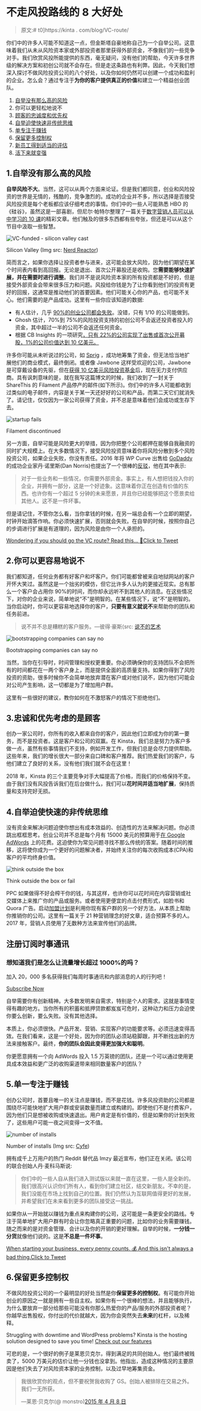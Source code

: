 # 不走风投路线的 8 大好处

> 原文:# t0]https://kinta . com/blog/VC-route/

你们中的许多人可能不知道这一点，但金斯塔自豪地称自己为一个自举公司。这意味着我们从未从风险资本家或外部投资者那里获得外部资金，不像我们的一些竞争对手。我们欣赏风投所能提供的东西，毫无疑问，没有他们的帮助，今天许多世界级的解决方案和初创公司就不会存在。但是走这条路也有利弊。因此，今天我们想深入探讨不做风险投资公司的八个好处，以及你如何仍然可以创建一个成功和盈利的企业。怎么会？通过专注于**为你的客户提供真正的价值**和建立一个精益创业团队。

1.  [自举没有那么高的风险](#bootstrapping-less-risky)
2.  你可以更轻松地说不
3.  [顾客的忠诚度和优先权](#priority-to-customers)
4.  [自举迫使快速非传统思维](#forces-unconventional-thinking)
5.  [单专注于赚钱](#focus-on-making-money)
6.  [保留更多控制权](#retain-control)
7.  [新员工得到适当的评估](#hires-evaluated)
8.  [活下来就变强](#stronger)

## 1.自举没有那么高的风险

**自举风险不大**。当然，这可以从两个方面来论证。但是我们都同意，创业和风险投资的世界是无情的，残酷的，竞争激烈的。成功的企业并不多，所以选择是否接受风险投资是每个老板都应该仔细考虑的事情。你们中的一些人可能熟悉 HBO 的《硅谷》，虽然这是一部喜剧，但尼尔·帕特尔整理了一篇关于[数字营销人员可以从中学习的 10 课](https://www.quicksprout.com/2017/05/24/10-lessons-digital-marketers-can-learn-from-hbos-silicon-valley/)的精彩文章。他们触及的很多东西都有些夸张，但还是可以从这个节目中汲取一些智慧。

![VC-funded - silicon valley cast](img/9bd7f4024432119df0d3bc5428cf96c2.png)

Silicon Valley (Img src: [Nerd Reactor](http://nerdreactor.com/2015/04/06/cast-of-silicon-valley-read-fan-mail/))



简而言之，如果你选择让投资者参与进来，这可能会放大风险，因为他们期望在某个时间表内看到高回报。无论是退出、首次公开募股还是收购。您**需要能够快速扩展，并在需要时进行调整**。我们并不是说风险资本家的所有投资都是不好的，但是接受外部资金会带来很多压力和问题。风投给你钱是为了让你看到他们的投资有更好的回报，这通常是推动他们的首要因素。他们可能关心你的产品，也可能不关心。他们需要的是产品成功。这里有一些你应该知道的数据:

*   有人估计，几乎 [90%的创业公司都会失败](https://www.forbes.com/sites/neilpatel/2015/01/16/90-of-startups-will-fail-heres-what-you-need-to-know-about-the-10/#379e319f6679)。没错，只有 1/10 的公司能做到。
*   Ghosh 估计，70%到 75%的风险投资支持的初创公司不会返还投资者投入的资金，其中超过一半的公司不会返还任何资金。
*   根据 CB Insights 的一项研究[，只有 22%的公司实现了出售或首次公开募股，1%的公司价值达到 10 亿美元。](https://www.cbinsights.com/blog/venture-capital-funnel-2/)

许多你可能从未听说过的公司，如 [Sprig](http://www.pymnts.com/whats-hot-2/2017/sprig-couldnt-cut-it-in-food-delivery-space/) ，成功地筹集了资金，但无法恰当地扩展他们的商业模式，最终倒闭。或者像 Jawbone 这样受欢迎的公司，Jawbone 是可穿戴设备的先驱，但在[获得 10 亿美元风险投资基金](http://www.businessinsider.com/startups-that-raised-148-billion-have-shut-down-or-may-soon-2017-7/#jawbone1997-july-2017-7)后，现在无力支付供应商。具有讽刺意味的是，就在我写这篇博文的时候，我们收到了一封关于 ShareThis 的 Filament 产品停产的邮件(如下所示)。你们中的许多人可能都收到过类似的电子邮件，内容是关于某一天还好好的公司和产品，而第二天它们就消失了。请记住，仅仅因为一家公司获得了资金，并不总是意味着他们会成功或生存下去。

![startup fails](img/f03245f8092f82a998aff8f43a5cda43.png)

Filament discontinued



另一方面，自举可能是风险更大的举措，因为你把整个公司都押在能够自我融资的同时扩大规模上。在大多数情况下，接受风险投资意味着你将风险分散到多个风险投资公司，如果企业失败，你没有责任。2016 年将 WP Curve 出售给 [GoDaddy](https://kinsta.com/godaddy-alternative/) 的成功企业家丹·诺里斯(Dan Norris)也提出了一个很棒的[反驳](https://medium.com/@thedannorris/investors-are-not-evil-2b91f1533bf9)，他在其中表示:









> 对于一些业务和一些情况，你需要外部资金。事实上，有人想把钱投入你的企业，并拥有一部分，这是一个好迹象。这意味着你正在创造有价值的东西。也许你有一个超过 5 分钟的未来愿景，并且你已经能够把这个愿景卖给其他人。这不是一件坏事。

但是请记住，不管你怎么看，当你拿钱的时候，在另一端总会有一个立即的期望，时钟开始滴答作响。你必须快速扩展，否则就会失败。在自举的时候，按照你自己的步调进行扩展是有道理的，因为风险是由你一个人承担的。

[Wondering if you should go the VC route? Read this... 👀Click to Tweet](https://twitter.com/intent/tweet?url=https%3A%2F%2Fkinsta.com%2Fblog%2Fvc-route%2F&via=kinsta&text=Wondering+if+you+should+go+the+VC+route%3F+Read+this...+%F0%9F%91%80)

## 2.你可以更容易地说不

我们都知道，任何业务都有好客户和坏客户。你们可能都曾被来自地狱网站的客户开怀大笑过。虽然这是一个拙劣的模仿，但它比许多人认为的更接近现实。总有那么一个客户会占用你 90%的时间，而你却永远听不到其他人的消息。在这些情况下，对你的企业来说，简单地说“不”是明智的。在某些情况下，说“不”是明智的。当你启动时，你可以更容易地选择你的客户，**只要有意义就说不**来帮助你的团队和任务前进。

> 说不并不总是糟糕的客户服务。—彼得·豪斯(src: [说不的艺术](https://fstoppers.com/business/art-saying-no-and-keeping-client-happy-38987)

![bootstrapping companies can say no](img/e2a5c5eca81a0d25749950f6c15f58bc.png)

Bootstrapping companies can say no



当然，当你在引导时，时间管理和授权更重要。你必须确保你的支持团队不会把所有的时间都花在一两个客户身上，而是提供全面的高质量支持。如果你得到了风险投资的资助，很多时候你不会简单地放弃潜在客户或对他们说不，因为他们可能会对公司产生影响，这一切都是为了增加用户群。

这里有一些很好的建议，教你如何在不激怒客户的情况下拒绝他们。

## 3.忠诚和优先考虑的是顾客

创办一家公司时，你所有的收入都来自你的客户，因此他们立即成为你的第一要务，而不是投资者。这是客户和公司的双赢。在 Kinsta，我们总是努力为客户多做一点，虽然有些事情我们不支持，例如开发工作，但我们总是会尽力提供帮助。这些年来，我们的增长很大一部分来自口碑和客户推荐。我们热爱我们的客户，与他们建立了良好的关系，没有他们我们就不会在这里！

2018 年，Kinsta 的三个主要竞争对手大幅提高了价格，而我们的价格保持不变。由于我们没有风投告诉我们在后台做什么，我们可以**花时间并适当地扩展**，保持质量和支持完好无损。

## 4.自举迫使快速的非传统思维

没有资金来解决问题迫使你想出有成本效益的、创造性的方法来解决问题。你必须跳出框框思考。创业公司并不总是每个月有 15000 美元的预算用于[在 Google AdWords](https://kinsta.com/blog/how-to-use-google-adwords/) 上的花费。这迫使你为常见问题寻找不那么传统的答案。随着时间的推移，这将使你成为一个更好的问题解决者，并始终关注你的每次收购成本(CPA)和客户的平均终身价值。

![think outside the box](img/3aa8653bb705e25ccfab3124d09a15f3.png)

Think outside the box or fail



PPC 如果做得不好会榨干你的钱，与其这样，也许你可以花时间在内容营销或社交媒体上来推广你的产品或服务。或者使用更便宜的点击付费形式，如脸书和 Quora 广告。启动[加盟计划](https://kinsta.com/affiliates/)是利用你现有客户群的另一个好方法，从本质上帮助你推销你的公司。这里有一篇关于 21 种营销理念的好文章，适合预算不多的人。2017 年，营销人员使用了无数种方法来宣传他们的品牌。

## 注册订阅时事通讯



### 想知道我们是怎么让流量增长超过 1000%的吗？

加入 20，000 多名获得我们每周时事通讯和内部消息的人的行列吧！

[Subscribe Now](#newsletter)

自举需要你有创新精神。大多数发明来自需求，特别是个人的需求。这就是事情变得有趣的地方。当你所有的积蓄和抵押贷款都岌岌可危时，这种动力和压力会迫使你要么创新，要么失败。没有其他选择。

本质上，你必须很快。产品开发、营销、实现客户的功能要求等。必须迅速变得高效。在我们看来，这是一个好处，因为你的团队必须站稳脚跟，并不断找出新的方法来接触客户。最终，**你的团队会因此变得更加强大和聪明**。

你更愿意拥有一个向 AdWords 投入 1.5 万英镑的团队，还是一个可以通过使用更具成本效益和更广泛的收购渠道带来相同数量客户的团队？

## 5.单一专注于赚钱

创办公司时，首要且唯一的关注点是赚钱，而不是花钱。许多风投资助的公司都是围绕尽可能快地扩大用户群或安装数量而建立或构建的。即使他们不是付费客户，因为他们只是想被收购或快速退出。用户肯定是有价值的，但是如果你的计划失败了，这些用户可能一夜之间变得一文不值。

![number of installs](img/f0191df8fdd378091a3ae3992c82c9bb.png)

Number of installs (Img src: [Cyfe](http://www.cyfe.com/blog/hbo-silicon-valley-dashboard/))



拥有成千上万用户的热门 Reddit 替代品 Imzy 最近宣布，他们正在关闭。该公司的联合创始人丹·麦科马斯说:

> 你们中的一些人自从我们进入测试版以来就一直在这里，一些人是全新的。我们很高兴认识你们所有人，看到你们建立社区，结交新朋友。不幸的是，我们没能在市场上找到自己的位置。我们仍然认为互联网值得更好的发展，并希望我们在未来看到更多的团队接受这一挑战。

如果你从一开始就以赚钱为重点来构建你的公司，这可能是一条更安全的路线。专注于简单地扩大用户群有时会让你忽略真正重要的问题，比如你的业务需要赚钱。随之而来的是对资金管理、会计以及你的开销的更好理解。自举的时候，**一分钱一分货**就像他们说的。这是**不总是一件坏事**。

[When starting your business, every penny counts. 💰 And this isn't always a bad thing.Click to Tweet](https://twitter.com/intent/tweet?url=https%3A%2F%2Fkinsta.com%2Fblog%2Fvc-route%2F&via=kinsta&text=When+starting+your+business%2C+every+penny+counts.+%F0%9F%92%B0+And+this+isn%27t+always+a+bad+thing.)

## 6.保留更多控制权

不做风险投资公司的一个最明显的好处当然是你**保留更多的控制权**。有可能你开始创业的原因之一就是拥有一些自主权。如果你有一个很棒的想法，并且能够执行，为什么要放弃一部分给那些可能没有你那么热爱你的产品/服务的外部投资者呢？你越早出售股权，你付出的代价就越大，因为你会突然失去**未来**的杠杆，以及稀释。

Struggling with downtime and WordPress problems? Kinsta is the hosting solution designed to save you time! [Check out our features](https://kinsta.com/features/)

可悲的是，一个很好的例子是莱恩贝克尔，得到满足的共同创始人。他们最终被贱卖了，5000 万美元的估价让他一分钱也没拿到。他指出，造成这种情况的主要原因是他们失去了对风险资本家的业务控制，以及过早地筹集资金。

> 我很欣赏你的观点，但不要祝贺我收购了 GS。创始人被排除在交易之外。我们一无所获。
> 
> —莱恩·贝克尔(@ monstro)[2015 年 4 月 8 日](https://twitter.com/monstro/status/585797211679657984?ref_src=twsrc%5Etfw)
